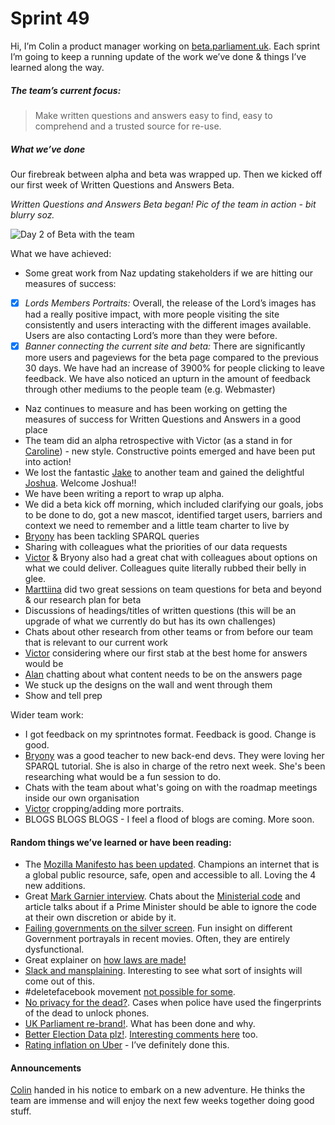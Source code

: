 # Sprint 49

Hi, I’m Colin a product manager working on [beta.parliament.uk](https://beta.parliament.uk/). Each sprint I’m going to keep a running update of the work we’ve done & things I’ve learned along the way.

##### The team’s current focus:
> Make written questions and answers easy to find, easy to comprehend and a trusted source for re-use.

##### What we’ve done
Our firebreak between alpha and beta was wrapped up. Then we kicked off our first week of Written Questions and Answers Beta.

_Written Questions and Answers Beta began! Pic of the team in action - bit blurry soz._

![Day 2 of Beta with the team](https://pbs.twimg.com/media/DabmtvUWAAErC1E.jpg:small)

What we have achieved:
* Some great work from Naz updating stakeholders if we are hitting our measures of success:
* [x] *Lords Members Portraits:* Overall, the release of the Lord’s images has had a really positive impact, with more people visiting the site consistently and users interacting with the different images available. Users are also contacting Lord’s more than they were before.
* [x] *Banner connecting the current site and beta:* There are significantly more users and pageviews for the beta page compared to the previous 30 days. We have had an increase of 3900% for people clicking to leave feedback. We have also noticed an upturn in the amount of feedback through other mediums to the people team (e.g. Webmaster)
* Naz continues to measure and has been working on getting the measures of success for Written Questions and Answers in a good place
* The team did an alpha retrospective with Victor (as a stand in for [Caroline](https://twitter.com/carolinekippler)) - new style. Constructive points emerged and have been put into action!
* We lost the fantastic [Jake](https://twitter.com/carboia?lang=en) to another team and gained the delightful [Joshua](https://twitter.com/joshuawaheed?lang=en). Welcome Joshua!!
* We have been writing a report to wrap up alpha.
* We did a beta kick off morning, which included clarifying our goals, jobs to be done to do, got a new mascot, identified target users, barriers and context we need to remember and a little team charter to live by
* [Bryony](https://twitter.com/bryonywatson1?lang=en) has been tackling SPARQL queries
* Sharing with colleagues what the priorities of our data requests
* [Victor](https://twitter.com/_victorhwang?lang=en) & Bryony also had a great chat with colleagues about options on what we could deliver. Colleagues quite literally rubbed their belly in glee.
* [Marttiina](https://twitter.com/marttiinak?lang=en) did two great sessions on team questions for beta and beyond & our research plan for beta
* Discussions of headings/titles of written questions (this will be an upgrade of what we currently do but has its own challenges)
* Chats about other research from other teams or from before our team that is relevant to our current work
* [Victor](https://twitter.com/_victorhwang?lang=en) considering where our first stab at the best home for answers would be
* [Alan](https://twitter.com/alanmayers) chatting about what content needs to be on the answers page
* We stuck up the designs on the wall and went through them
* Show and tell prep

Wider team work:
* I got feedback on my sprintnotes format. Feedback is good. Change is good.
* [Bryony](https://twitter.com/bryonywatson1?lang=en) was a good teacher to new back-end devs. They were loving her SPARQL tutorial. She is also in charge of the retro next week. She's been researching what would be a fun session to do.
* Chats with the team about what's going on with the roadmap meetings inside our own organisation
* [Victor](https://twitter.com/_victorhwang?lang=en) cropping/adding more portraits. 
* BLOGS BLOGS BLOGS - I feel a flood of blogs are coming. More soon.

#### Random things we’ve learned or have been reading:
* The [Mozilla Manifesto has been updated](https://twitter.com/mozilla/status/979359257060524032?s=19). Champions an internet that is a global public resource, safe, open and accessible to all. Loving the 4 new additions.
* Great [Mark Garnier interview](https://www.instituteforgovernment.org.uk/ministers-reflect/person/mark-garnier/). Chats about the [Ministerial code](https://www.instituteforgovernment.org.uk/blog/rising-expectations-ministerial-code?inf_contact_key=4f1696fd3144686d73f59c91092a200cb17aeebdffe7d8a62f5a6431969d0071) and article talks about if a Prime Minister should be able to ignore the code at their own discretion or abide by it.
* [Failing governments on the silver screen](https://apolitical.co/solution_article/why-is-government-in-film-always-so-bad/). Fun insight on different Government portrayals in recent movies. Often, they are entirely dysfunctional.
* Great explainer on [how laws are made!](https://mailchi.mp/078ff75c6420/here-are-the-laws-mps-are-voting-on-this-week-189823?e=dc6e28b9a6) 
* [Slack and mansplaining](https://work.qz.com/1238413/slack-analytics-will-soon-know-if-you-speak-to-men-and-women-differently/). Interesting to see what sort of insights will come out of this.
* #deletefacebook movement [not possible for some](https://freedom-to-tinker.com/2018/03/28/when-the-choice-is-to-delete-facebook-or-buy-a-loaf-of-bread/).
* [No privacy for the dead?](https://www.forbes.com/sites/thomasbrewster/2018/03/22/yes-cops-are-now-opening-iphones-with-dead-peoples-fingerprints/#3ec78a62393e). Cases when police have used the fingerprints of the dead to unlock phones.
* [UK Parliament re-brand!](https://someoneinlondon.com/projects/the-first-visual-identity-for-uk-parliament). What has been done and why.
* [Better Election Data plz!](https://gdstechnology.blog.gov.uk/2018/02/20/help-us-open-up-uk-election-data/). [Interesting comments here](https://github.com/alphagov/open-standards/issues/42) too.
* [Rating inflation on Uber](https://qz.com/1244155/good-luck-leaving-your-uber-driver-less-than-five-stars/) - I’ve definitely done this.

#### Announcements
[Colin](https://twitter.com/colinpattinson?lang=en) handed in his notice to embark on a new adventure. He thinks the team are immense and will enjoy the next few weeks together doing good stuff.
